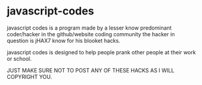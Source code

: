 # javascript-codes



javascript codes is a program made by a lesser know predominant coder/hacker in the github/website coding community the hacker in question is jHAX7
know for his blooket hacks. 

javascript codes is designed to help people prank other people at their work or school. 












JUST MAKE SURE NOT TO POST ANY OF THESE HACKS AS I WILL COPYRIGHT YOU.
